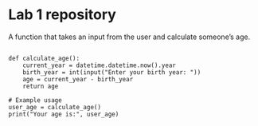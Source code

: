 # Lab 1 repository

A function that takes an input from the user and calculate someone’s age.
```import datetime

def calculate_age():
    current_year = datetime.datetime.now().year
    birth_year = int(input("Enter your birth year: "))
    age = current_year - birth_year
    return age

# Example usage
user_age = calculate_age()
print("Your age is:", user_age)
```
